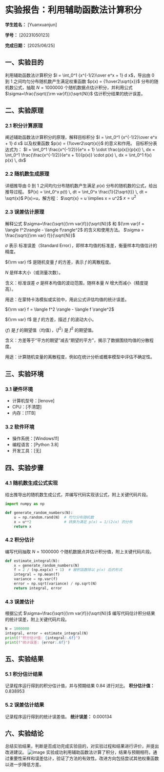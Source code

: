       
# 实验报告：利用辅助函数法计算积分

**学生姓名：** [Yuanxuanjun] 

**学号：** [20231050123] 

**完成日期：** [2025/06/25]

## 一、实验目的
利用辅助函数法计算积分 $I = \int_0^1 {x^{-1/2}\over e^x + 1} d x$，导出由 0 到 1 之间均匀分布随机数产生满足权重函数 $p(x) = {1\over2\sqrt{x}}$ 分布的随机数公式，抽取 $N = 1000000$ 个随机数据点估计积分，并利用公式 $\sigma=\frac{\sqrt{{\rm var}f}}{\sqrt{N}}$ 估计积分结果的统计误差。

## 二、实验原理
### 2.1 积分计算原理
阐述辅助函数法计算积分的原理，解释目标积分 $I = \int_0^1 {x^{-1/2}\over e^x + 1} d x$ 以及权重函数 $p(x) = {1\over2\sqrt{x}}$ 的意义和作用。
目标积分表达式为：
$I = \int_0^1 \frac{x^{-1/2}}{e^x + 1} \cdot \frac{p(x)}{p(x)} \, dx = \int_0^1 \frac{\frac{x^{-1/2}}{e^x + 1}}{p(x)} \cdot p(x) \, dx = \int_0^1 f(x) p(x) \, dx$
 
### 2.2 随机数生成原理
详细推导由 0 到 1 之间均匀分布随机数产生满足 $p(x)$ 分布的随机数的公式，给出推导过程。
$P(x) = \int_0^x p(t) \, dt = \int_0^x \frac{1}{2\sqrt{t}} \, dt = \sqrt{x}$
P(x)=u，解方程：
$\sqrt{x} = u \implies x = u^2$
$x = u^2$
### 2.3 误差估计原理
解释公式 $\sigma=\frac{\sqrt{{\rm var}f}}{\sqrt{N}}$ 和 ${\rm var}f = \langle f^2\rangle - \langle f\rangle^2$ 的含义和使用方法。
$\sigma = \frac{\sqrt{{\rm var} f}}{\sqrt{N}}$

$\sigma$ 表示 标准误差（Standard Error），即样本均值的标准差，衡量样本均值估计的精度。

${\rm var} f$ 是随机变量 $f$ 的方差，表示 $f$ 的离散程度。

$N$ 是样本大小（或测量次数）。

含义：标准误差 $\sigma$ 是样本均值的波动范围，随样本量 $N$ 增大而减小（精度提高）。

用途：在蒙特卡洛模拟或实验中，用此公式评估均值的统计误差。

${\rm var} f = \langle f^2 \rangle - \langle f \rangle^2$

${\rm var} f$ 是 $f$ 的方差，描述 $f$ 的波动大小。

$\langle f \rangle$ 是 $f$ 的期望值（均值），$\langle f^2 \rangle$ 是 $f^2$ 的期望值。

含义：方差等于“平方的期望”减去“期望的平方”，揭示了数据围绕均值的分散程度。

用途：计算随机变量的离散程度，例如在统计分析或概率模型中评估不确定性。

## 三、实验环境
### 3.1 硬件环境
- 计算机型号：[lenove]
- CPU：[不清楚]
- 内存：[1TB]

### 3.2 软件环境
- 操作系统：[Windows11]
- 编程语言：[Python 3.8]
- 开发工具：[无]

## 四、实验步骤
### 4.1 随机数生成公式实现
给出推导出的随机数生成公式，并编写代码实现该公式，附上关键代码片段。
```python
import numpy as np

def generate_random_numbers(N):
    u = np.random.rand(N)  # 均匀分布随机数
    x = u**2               # 转换为满足 p(x) = 1/(2√x) 的分布
    return x
```

### 4.2 积分估计
编写代码抽取 $N = 1000000$ 个随机数据点并估计积分值，附上关键代码片段。
```python
def estimate_integral(N):
    x = generate_random_numbers(N)
    f = 2 / (np.exp(x) + 1)  # 被积函数除以 p(x) 后的形式
    integral = np.mean(f)
    variance = np.var(f)
    error = np.sqrt(variance) / np.sqrt(N)
    return integral, error
```

### 4.3 误差估计
根据公式 $\sigma=\frac{\sqrt{{\rm var}f}}{\sqrt{N}}$ 编写代码估计积分结果的统计误差，附上关键代码片段。
```python
N = 1000000
integral, error = estimate_integral(N)
print(f"积分估计值: {integral:.6f}")
print(f"统计误差: {error:.6f}")
```

## 五、实验结果
### 5.1 积分估计结果
记录程序运行得到的积分估计值，并与预期结果 0.84 进行对比。
**积分估计值：** 0.838953

### 5.2 误差估计结果
记录程序运行得到的统计误差值。
**统计误差：** 0.000134

## 六、实验结论
总结实验结果，判断是否成功完成实验目的，对实验过程和结果进行评价，并提出改进建议。
![image](https://github.com/user-attachments/assets/f3908c6f-1601-4d03-8bcd-cc9f8d93c549)
实验成功利用辅助函数法计算了积分，结果与预期相符。通过重要性采样和误差估计，验证了方法的有效性。改进方向包括尝试其他权重函数以进一步降低方差。

        
